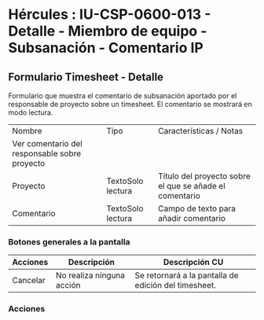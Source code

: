 # Hércules : IU\-CSP\-0600\-013 \- Detalle \- Miembro de equipo \- Subsanación \- Comentario IP



## Formulario Timesheet \- Detalle

Formulario que muestra el comentario de subsanación aportado por el responsable de proyecto sobre un timesheet. El comentario se mostrará en modo lectura.



|  | | | |
| --- | --- | --- | --- |
| Nombre | | Tipo | Características / Notas |
| Ver comentario del responsable sobre proyecto | | | |
| Proyecto | | TextoSolo lectura | Título del proyecto sobre el que se añade el comentario |
| Comentario | | TextoSolo lectura | Campo de texto para añadir comentario |

  


### Botones generales a la pantalla



| Acciones | Descripción | Descripción CU |
| --- | --- | --- |
| Cancelar | No realiza ninguna acción | Se retornará a la pantalla de edición del timesheet. |

### Acciones

  
  
  
  
  
  





